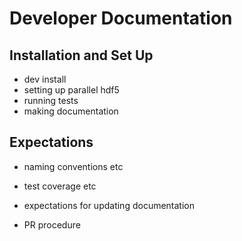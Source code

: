 # Developer Documentation


## Installation and Set Up

* dev install
* setting up parallel hdf5
* running tests
* making documentation

## Expectations  

* naming conventions etc 

* test coverage etc 

* expectations for updating documentation

* PR procedure